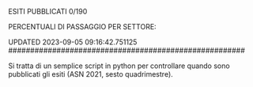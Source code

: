 ESITI PUBBLICATI 0/190 

PERCENTUALI DI PASSAGGIO PER SETTORE:

UPDATED 2023-09-05 09:16:42.751125
###################################################### 

Si tratta di un semplice script in python per controllare quando sono pubblicati gli esiti (ASN 2021, sesto quadrimestre).

